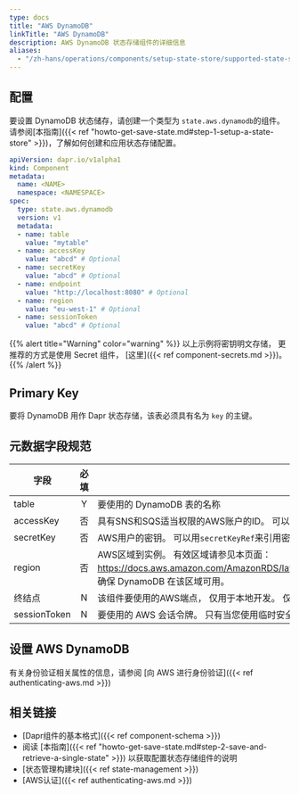```yaml
---
type: docs
title: "AWS DynamoDB"
linkTitle: "AWS DynamoDB"
description: AWS DynamoDB 状态存储组件的详细信息
aliases:
  - "/zh-hans/operations/components/setup-state-store/supported-state-stores/setup-dynamodb/"
---
```


## 配置

要设置 DynamoDB 状态储存，请创建一个类型为 `state.aws.dynamodb`的组件。 请参阅[本指南]({{< ref "howto-get-save-state.md#step-1-setup-a-state-store" >}})，了解如何创建和应用状态存储配置。

```yaml
apiVersion: dapr.io/v1alpha1
kind: Component
metadata:
  name: <NAME>
  namespace: <NAMESPACE>
spec:
  type: state.aws.dynamodb
  version: v1
  metadata:
  - name: table
    value: "mytable"
  - name: accessKey
    value: "abcd" # Optional
  - name: secretKey
    value: "abcd" # Optional
  - name: endpoint
    value: "http://localhost:8080" # Optional
  - name: region
    value: "eu-west-1" # Optional
  - name: sessionToken
    value: "abcd" # Optional
```

{{% alert title="Warning" color="warning" %}}
以上示例将密钥明文存储， 更推荐的方式是使用 Secret 组件， [这里]({{< ref component-secrets.md >}})。
{{% /alert %}}

## Primary Key

要将 DynamoDB 用作 Dapr 状态存储，该表必须具有名为 `key` 的主键。

## 元数据字段规范

| 字段           | 必填 | 详情                                                                                                                                         | 示例                                           |
| ------------ |:--:| ------------------------------------------------------------------------------------------------------------------------------------------ | -------------------------------------------- |
| table        | Y  | 要使用的 DynamoDB 表的名称                                                                                                                         | `"mytable"`                                  |
| accessKey    | 否  | 具有SNS和SQS适当权限的AWS账户的ID。 可以用`secretKeyRef`来引用密钥。                                                                                            | `"AKIAIOSFODNN7EXAMPLE"`                     |
| secretKey    | 否  | AWS用户的密钥。 可以用`secretKeyRef`来引用密钥。                                                                                                          | `"wJalrXUtnFEMI/K7MDENG/bPxRfiCYEXAMPLEKEY"` |
| region       | 否  | AWS区域到实例。 有效区域请参见本页面：https://docs.aws.amazon.com/AmazonRDS/latest/UserGuide/Concepts.RegionsAndAvailabilityZones.html。 确保 DynamoDB 在该区域可用。 | `"us-east-1"`                                |
| 终结点          | N  | 该组件要使用的AWS端点， 仅用于本地开发。 仅用于本地开发。 当对生产环境的AWS，`endpoint`是不需要的。                                                                                | `"http://localhost:4566"`                    |
| sessionToken | N  | 要使用的 AWS 会话令牌。  只有当您使用临时安全凭证时才需要会话令牌。                                                                                                      | `"TOKEN"`                                    |

## 设置 AWS DynamoDB
有关身份验证相关属性的信息，请参阅 [向 AWS 进行身份验证]({{< ref authenticating-aws.md >}})

## 相关链接
- [Dapr组件的基本格式]({{< ref component-schema >}})
- 阅读 [本指南]({{< ref "howto-get-save-state.md#step-2-save-and-retrieve-a-single-state" >}}) 以获取配置状态存储组件的说明
- [状态管理构建块]({{< ref state-management >}})
- [AWS认证]({{< ref authenticating-aws.md >}})
